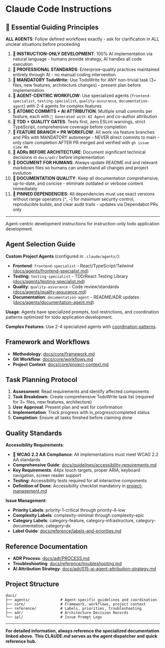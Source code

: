 # Claude Code Instructions

## 🚨 Essential Guiding Principles

**ALL AGENTS**: Follow defined workflows exactly - ask for clarification in ALL unclear situations before proceeding

1. **🚨 INSTRUCTION-ONLY DEVELOPMENT**: 100% AI implementation via natural language - humans provide strategy, AI handles
   all code execution
2. **🚨 PROFESSIONAL STANDARDS**: Enterprise-quality practices maintained entirely through AI - no manual coding
   intervention
3. **🚨 MANDATORY TodoWrite**: Use TodoWrite for ANY non-trivial task (3+ files, new features, architecture changes) -
   present plan before implementation
4. **🚨 AGENT-CENTRIC WORKFLOW**: Use specialized agents (`frontend-specialist`, `testing-specialist`,
   `quality-assurance`, `documentation-agent`) with 2-4 agents for complex features
5. **🚨 ATOMIC COMMITS + AI ATTRIBUTION**: Multiple small commits per feature, each with `🤖 Generated with AI Agent`
   and co-author attribution
6. **🚨 TDD + QUALITY GATES**: Tests first, zero ESLint warnings, strict TypeScript, comprehensive coverage before
   completion
7. **🚨 FEATURE BRANCH + PR WORKFLOW**: All work via feature branches and PRs with MANDATORY automerge - NEVER
   direct commits to main - only claim completion AFTER PR merged and verified with `gh issue view #X`
8. **🚨 ADRs BEFORE ARCHITECTURE**: Document significant technical decisions in `docs/adr/` before implementation
9. **🚨 DOCUMENT FOR HUMANS**: Always update README.md and relevant markdown files so humans can understand all
   changes and project evolution
10. **🚨 DOCUMENTATION QUALITY**: Keep all documentation comprehensive, up-to-date, and concise - eliminate outdated
    or verbose content immediately
11. **🚨 PINNED DEPENDENCIES**: All dependencies must use exact versions without range operators (`^`, `~`) for maximum
    security control, reproducible builds, and clear audit trails - updates via Dependabot PRs only

---

Agent-centric development instructions for instruction-only todo application development.

## Agent Selection Guide

**Custom Project Agents** (configured in `.claude/agents/`):

- **Frontend**: `frontend-specialist` - React/TypeScript/Tailwind ([docs/agents/frontend-specialist.md](docs/agents/frontend-specialist.md))
- **Testing**: `testing-specialist` - TDD/React Testing Library ([docs/agents/testing-specialist.md](docs/agents/testing-specialist.md))
- **Quality**: `quality-assurance` - Code review/standards ([docs/agents/quality-assurance.md](docs/agents/quality-assurance.md))
- **Documentation**: `documentation-agent` - README/ADR updates ([docs/agents/documentation-agent.md](docs/agents/documentation-agent.md))

**Usage**: Agents have specialized prompts, tool restrictions, and coordination patterns optimized for todo application development.

**Complex Features**: Use 2-4 specialized agents with [coordination patterns](docs/agents/coordination-patterns.md).

## Framework and Workflows

- **Methodology**: [docs/core/framework.md](docs/core/framework.md)
- **Git Workflow**: [docs/core/workflows.md](docs/core/workflows.md)
- **Project Context**: [docs/core/project-context.md](docs/core/project-context.md)

## Task Planning Protocol

1. **Assessment**: Read requirements and identify affected components
2. **Task Breakdown**: Create comprehensive TodoWrite task list (required for 3+ files, new features, architecture)
3. **User Approval**: Present plan and wait for confirmation
4. **Implementation**: Track progress with in_progress/completed status
5. **Completion**: Ensure all tasks finished before claiming done

## Quality Standards

**Accessibility Requirements**:

- **🚨 WCAG 2.2 AA Compliance**: All implementations must meet WCAG 2.2 AA standards
- **Comprehensive Guide**: [docs/guidelines/accessibility-requirements.md](docs/guidelines/accessibility-requirements.md)
- **Key Requirements**: 44px touch targets, proper ARIA, keyboard navigation, screen reader support
- **Testing**: Accessibility tests required for all interactive components
- **Definition of Done**: Accessibility checklist mandatory in [project-management.md](docs/development/project-management.md)

**Issue Management**:

- **Priority Labels**: priority-1-critical through priority-4-low
- **Complexity Labels**: complexity-minimal through complexity-epic
- **Category Labels**: category-feature, category-infrastructure, category-documentation, category-dx
- **Label Guide**: [docs/reference/labels-and-priorities.md](docs/reference/labels-and-priorities.md)

## Reference Documentation

- **ADR Process**: [docs/adr/PROCESS.md](docs/adr/PROCESS.md)
- **Troubleshooting**: [docs/reference/troubleshooting.md](docs/reference/troubleshooting.md)
- **AI Attribution Strategy**: [docs/adr/015-ai-agent-attribution-strategy.md](docs/adr/015-ai-agent-attribution-strategy.md)

## Project Structure

```text
docs/
├── agents/              # Agent-specific guidelines and coordination
├── core/                # Framework, workflows, project context
├── reference/           # Labels, priorities, troubleshooting
├── adr/                 # Architecture Decision Records
└── ipl/                 # Issue Prompt Logs
```

---

**For detailed information, always reference the specialized documentation linked above.**
**This CLAUDE.md serves as the agent dispatcher and quick reference hub.**
